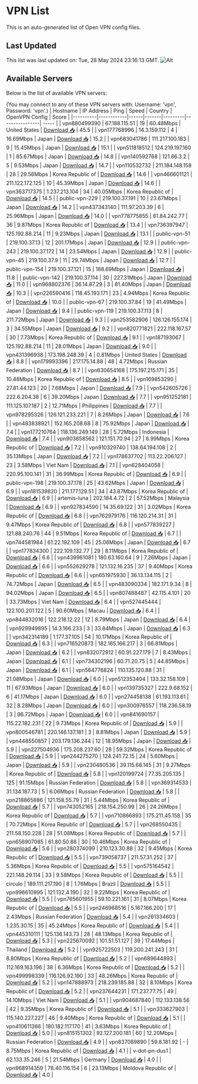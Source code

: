 # VPN List

This is an auto-generated list of Open VPN config files.

## Last Updated

This list was last updated on: Tue, 28 May 2024 23:16:13 GMT.
![Alt](https://repobeats.axiom.co/api/embed/186b98318ef1479477931607c1ad7d823f12451f.svg "Repobeats analytics image")

## Available Servers

Below is the list of available VPN servers:

(You may connect to any of these VPN servers with: Username: 'vpn', Password: 'vpn'.)
| Hostname | IP Address | Ping | Speed | Country | OpenVPN Config | Score |
|----------|------------|------|-------|---------|----------------| ----- |
| vpn880499390 | 67.188.115.51 | 19 | 60.48Mbps | United States | [Download 📥](./configs/server_0_US.ovpn) | 45.5 |
| vpn177768996 | 14.3.159.112 | 4 | 16.69Mbps | Japan | [Download 📥](./configs/server_1_JP.ovpn) | 15.2 |
| vpn683041786 | 111.217.100.183 | 9 | 15.45Mbps | Japan | [Download 📥](./configs/server_2_JP.ovpn) | 15.1 |
| vpn511818512 | 124.219.197.160 | 1 | 85.67Mbps | Japan | [Download 📥](./configs/server_3_JP.ovpn) | 14.8 |
| vpn140592768 | 121.86.3.2 | 5 | 9.53Mbps | Japan | [Download 📥](./configs/server_4_JP.ovpn) | 14.7 |
| vpn110532732 | 211.184.148.158 | 28 | 29.56Mbps | Korea Republic of | [Download 📥](./configs/server_5_KR.ovpn) | 14.6 |
| vpn466601121 | 211.122.172.125 | 10 | 45.39Mbps | Japan | [Download 📥](./configs/server_6_JP.ovpn) | 14.6 |
| vpn363717375 | 1.237.213.104 | 34 | 40.05Mbps | Korea Republic of | [Download 📥](./configs/server_7_KR.ovpn) | 14.5 |
| public-vpn-229 | 219.100.37.191 | 10 | 23.67Mbps | Japan | [Download 📥](./configs/server_8_JP.ovpn) | 14.2 |
| vpn437343140 | 111.97.203.39 | 6 | 25.96Mbps | Japan | [Download 📥](./configs/server_9_JP.ovpn) | 14.0 |
| vpn778775855 | 61.84.242.77 | 36 | 9.87Mbps | Korea Republic of | [Download 📥](./configs/server_10_KR.ovpn) | 13.4 |
| vpn736397947 | 125.192.88.214 | 11 | 9.23Mbps | Japan | [Download 📥](./configs/server_11_JP.ovpn) | 13.1 |
| public-vpn-51 | 219.100.37.13 | 12 | 201.17Mbps | Japan | [Download 📥](./configs/server_12_JP.ovpn) | 12.9 |
| public-vpn-243 | 219.100.37.172 | 14 | 23.54Mbps | Japan | [Download 📥](./configs/server_13_JP.ovpn) | 12.9 |
| public-vpn-45 | 219.100.37.9 | 11 | 29.74Mbps | Japan | [Download 📥](./configs/server_14_JP.ovpn) | 12.7 |
| public-vpn-154 | 219.100.37.121 | 15 | 188.69Mbps | Japan | [Download 📥](./configs/server_15_JP.ovpn) | 11.8 |
| public-vpn-142 | 219.100.37.114 | 30 | 227.31Mbps | Japan | [Download 📥](./configs/server_16_JP.ovpn) | 11.0 |
| vpn968802376 | 36.14.87.29 | 3 | 81.40Mbps | Japan | [Download 📥](./configs/server_17_JP.ovpn) | 10.3 |
| vpn226590416 | 118.45.193.171 | 23 | 4.94Mbps | Korea Republic of | [Download 📥](./configs/server_18_KR.ovpn) | 10.0 |
| public-vpn-67 | 219.100.37.84 | 19 | 41.49Mbps | Japan | [Download 📥](./configs/server_19_JP.ovpn) | 9.4 |
| public-vpn-119 | 219.100.37.113 | 8 | 211.72Mbps | Japan | [Download 📥](./configs/server_20_JP.ovpn) | 9.3 |
| vpn253582906 | 126.126.155.174 | 3 | 34.55Mbps | Japan | [Download 📥](./configs/server_21_JP.ovpn) | 9.2 |
| vpn820771821 | 222.118.167.57 | 30 | 7.73Mbps | Korea Republic of | [Download 📥](./configs/server_22_KR.ovpn) | 9.1 |
| vpn187193067 | 125.192.88.214 | 11 | 28.01Mbps | Japan | [Download 📥](./configs/server_23_JP.ovpn) | 9.0 |
| vpn431396938 | 173.198.248.39 | 4 | 0.81Mbps | United States | [Download 📥](./configs/server_24_US.ovpn) | 8.8 |
| vpn179993396 | 217.175.14.88 | 48 | 4.72Mbps | Russian Federation | [Download 📥](./configs/server_25_RU.ovpn) | 8.7 |
| vpn630654168 | 175.197.215.171 | 35 | 10.48Mbps | Korea Republic of | [Download 📥](./configs/server_26_KR.ovpn) | 8.5 |
| vpn169853290 | 27.81.44.123 | 20 | 7.68Mbps | Japan | [Download 📥](./configs/server_27_JP.ovpn) | 7.9 |
| vpn542605726 | 222.6.204.38 | 6 | 39.20Mbps | Japan | [Download 📥](./configs/server_28_JP.ovpn) | 7.7 |
| vpn951252181 | 111.125.107.187 | 2 | 12.71Mbps | Philippines | [Download 📥](./configs/server_29_PH.ovpn) | 7.7 |
| vpn978295326 | 126.121.233.221 | 7 | 8.26Mbps | Japan | [Download 📥](./configs/server_30_JP.ovpn) | 7.6 |
| vpn483838921 | 152.165.208.68 | 8 | 75.92Mbps | Japan | [Download 📥](./configs/server_31_JP.ovpn) | 7.4 |
| vpn177210764 | 118.136.249.149 | 28 | 5.72Mbps | Indonesia | [Download 📥](./configs/server_32_ID.ovpn) | 7.4 |
| vpn903658562 | 121.151.70.94 | 27 | 6.99Mbps | Korea Republic of | [Download 📥](./configs/server_33_KR.ovpn) | 7.2 |
| vpn910329740 | 138.64.194.108 | 2 | 35.13Mbps | Japan | [Download 📥](./configs/server_34_JP.ovpn) | 7.2 |
| vpn178637702 | 113.22.206.127 | 23 | 3.58Mbps | Viet Nam | [Download 📥](./configs/server_35_VN.ovpn) | 7.1 |
| vpn628404058 | 220.95.100.141 | 31 | 36.99Mbps | Korea Republic of | [Download 📥](./configs/server_36_KR.ovpn) | 6.9 |
| public-vpn-198 | 219.100.37.178 | 25 | 43.62Mbps | Japan | [Download 📥](./configs/server_37_JP.ovpn) | 6.9 |
| vpn181539820 | 211.177.129.51 | 34 | 43.87Mbps | Korea Republic of | [Download 📥](./configs/server_38_KR.ovpn) | 6.9 |
| artemis-luna | 202.184.4.72 | 2 | 57.52Mbps | Malaysia | [Download 📥](./configs/server_39_MY.ovpn) | 6.9 |
| vpn927834590 | 14.35.69.122 | 31 | 3.02Mbps | Korea Republic of | [Download 📥](./configs/server_40_KR.ovpn) | 6.8 |
| vpn762979176 | 116.120.214.31 | 31 | 9.47Mbps | Korea Republic of | [Download 📥](./configs/server_41_KR.ovpn) | 6.8 |
| vpn577839227 | 121.88.240.76 | 44 | 9.51Mbps | Korea Republic of | [Download 📥](./configs/server_42_KR.ovpn) | 6.7 |
| vpn744581984 | 61.22.192.109 | 45 | 25.06Mbps | Japan | [Download 📥](./configs/server_43_JP.ovpn) | 6.7 |
| vpn177834300 | 222.109.132.77 | 29 | 8.11Mbps | Korea Republic of | [Download 📥](./configs/server_44_KR.ovpn) | 6.6 |
| vpn439961081 | 180.63.160.64 | 9 | 7.26Mbps | Japan | [Download 📥](./configs/server_45_JP.ovpn) | 6.6 |
| vpn552629278 | 121.132.16.235 | 37 | 9.40Mbps | Korea Republic of | [Download 📥](./configs/server_46_KR.ovpn) | 6.6 |
| vpn651975930 | 36.13.134.115 | 2 | 74.72Mbps | Japan | [Download 📥](./configs/server_47_JP.ovpn) | 6.5 |
| vpn483090334 | 182.171.9.34 | 8 | 94.02Mbps | Japan | [Download 📥](./configs/server_48_JP.ovpn) | 6.5 |
| vpn807488487 | 42.115.4.101 | 20 | 33.73Mbps | Viet Nam | [Download 📥](./configs/server_49_VN.ovpn) | 6.4 |
| vpn527445444 | 122.100.201.122 | 5 | 90.60Mbps | Macau | [Download 📥](./configs/server_50_MO.ovpn) | 6.4 |
| vpn844832016 | 122.218.12.22 | 12 | 8.79Mbps | Japan | [Download 📥](./configs/server_51_JP.ovpn) | 6.4 |
| vpn929949895 | 14.3.166.233 | 3 | 33.84Mbps | Japan | [Download 📥](./configs/server_52_JP.ovpn) | 6.3 |
| vpn342314189 | 1.177.37.105 | 54 | 10.17Mbps | Korea Republic of | [Download 📥](./configs/server_53_KR.ovpn) | 6.3 |
| vpn716520873 | 182.165.166.217 | 3 | 66.81Mbps | Japan | [Download 📥](./configs/server_54_JP.ovpn) | 6.2 |
| vpn832072912 | 60.91.227.179 | 7 | 8.43Mbps | Japan | [Download 📥](./configs/server_55_JP.ovpn) | 6.1 |
| vpn734302196 | 60.71.20.75 | 5 | 44.85Mbps | Japan | [Download 📥](./configs/server_56_JP.ovpn) | 6.1 |
| vpn564776824 | 110.135.120.88 | 31 | 21.08Mbps | Japan | [Download 📥](./configs/server_57_JP.ovpn) | 6.0 |
| vpn512353404 | 133.32.158.109 | 11 | 67.93Mbps | Japan | [Download 📥](./configs/server_58_JP.ovpn) | 6.0 |
| vpn139735327 | 222.9.68.152 | 6 | 41.17Mbps | Japan | [Download 📥](./configs/server_59_JP.ovpn) | 6.0 |
| vpn274458138 | 61.193.113.61 | 32 | 8.28Mbps | Japan | [Download 📥](./configs/server_60_JP.ovpn) | 6.0 |
| vpn300976557 | 118.236.58.19 | 3 | 96.72Mbps | Japan | [Download 📥](./configs/server_61_JP.ovpn) | 6.0 |
| vpn841690157 | 115.22.182.231 | 22 | 9.73Mbps | Korea Republic of | [Download 📥](./configs/server_62_KR.ovpn) | 5.9 |
| vpn800546781 | 220.146.137.181 | 3 | 8.81Mbps | Japan | [Download 📥](./configs/server_63_JP.ovpn) | 5.9 |
| vpn448550857 | 203.179.136.244 | 12 | 18.95Mbps | Japan | [Download 📥](./configs/server_64_JP.ovpn) | 5.9 |
| vpn227504936 | 175.208.237.60 | 28 | 59.32Mbps | Korea Republic of | [Download 📥](./configs/server_65_KR.ovpn) | 5.9 |
| vpn244275270 | 124.241.72.15 | 24 | 5.60Mbps | Japan | [Download 📥](./configs/server_66_JP.ovpn) | 5.9 |
| vpn230480536 | 39.115.68.145 | 31 | 9.27Mbps | Korea Republic of | [Download 📥](./configs/server_67_KR.ovpn) | 5.8 |
| vpn120199724 | 77.35.205.135 | 125 | 91.15Mbps | Russian Federation | [Download 📥](./configs/server_68_RU.ovpn) | 5.8 |
| vpn369314533 | 31.134.187.73 | 5 | 6.06Mbps | Russian Federation | [Download 📥](./configs/server_69_RU.ovpn) | 5.8 |
| vpn218865886 | 121.158.55.79 | 31 | 5.44Mbps | Korea Republic of | [Download 📥](./configs/server_70_KR.ovpn) | 5.7 |
| vpn743052165 | 218.154.250.99 | 26 | 24.26Mbps | Korea Republic of | [Download 📥](./configs/server_71_KR.ovpn) | 5.7 |
| vpn710866893 | 175.211.45.158 | 35 | 70.72Mbps | Korea Republic of | [Download 📥](./configs/server_72_KR.ovpn) | 5.7 |
| vpn268550435 | 211.58.150.228 | 28 | 51.08Mbps | Korea Republic of | [Download 📥](./configs/server_73_KR.ovpn) | 5.7 |
| vpn656907085 | 61.80.50.88 | 30 | 10.46Mbps | Korea Republic of | [Download 📥](./configs/server_74_KR.ovpn) | 5.6 |
| vpn280374099 | 210.123.30.88 | 32 | 9.45Mbps | Korea Republic of | [Download 📥](./configs/server_75_KR.ovpn) | 5.5 |
| vpn739058737 | 211.57.31.252 | 37 | 5.36Mbps | Korea Republic of | [Download 📥](./configs/server_76_KR.ovpn) | 5.5 |
| vpn575164542 | 221.148.29.114 | 33 | 9.58Mbps | Korea Republic of | [Download 📥](./configs/server_77_KR.ovpn) | 5.5 |
| circulo | 189.111.217.190 | 8 | 1.76Mbps | Brazil | [Download 📥](./configs/server_78_BR.ovpn) | 5.5 |
| vpn996610995 | 121.132.4.190 | 32 | 9.22Mbps | Korea Republic of | [Download 📥](./configs/server_79_KR.ovpn) | 5.5 |
| vpn765601955 | 59.10.221.161 | 31 | 8.07Mbps | Korea Republic of | [Download 📥](./configs/server_80_KR.ovpn) | 5.5 |
| vpn246968516 | 5.167.166.200 | 17 | 2.43Mbps | Russian Federation | [Download 📥](./configs/server_81_RU.ovpn) | 5.4 |
| vpn261334603 | 1.235.30.15 | 35 | 45.24Mbps | Korea Republic of | [Download 📥](./configs/server_82_KR.ovpn) | 5.4 |
| vpn445310111 | 125.136.143.73 | 28 | 48.13Mbps | Korea Republic of | [Download 📥](./configs/server_83_KR.ovpn) | 5.3 |
| vpn225670092 | 101.51.51.127 | 39 | 17.44Mbps | Thailand | [Download 📥](./configs/server_84_TH.ovpn) | 5.2 |
| vpn925722503 | 119.200.241.243 | 31 | 8.80Mbps | Korea Republic of | [Download 📥](./configs/server_85_KR.ovpn) | 5.2 |
| vpn689644893 | 112.169.163.196 | 38 | 6.36Mbps | Korea Republic of | [Download 📥](./configs/server_86_KR.ovpn) | 5.2 |
| vpn499998339 | 116.126.92.190 | 33 | 48.26Mbps | Korea Republic of | [Download 📥](./configs/server_87_KR.ovpn) | 5.2 |
| vpn147888973 | 218.239.185.88 | 32 | 8.10Mbps | Korea Republic of | [Download 📥](./configs/server_88_KR.ovpn) | 5.2 |
| vpn237644231 | 171.237.77.75 | 49 | 14.10Mbps | Viet Nam | [Download 📥](./configs/server_89_VN.ovpn) | 5.1 |
| vpn904687840 | 112.133.138.56 | 42 | 9.35Mbps | Korea Republic of | [Download 📥](./configs/server_90_KR.ovpn) | 5.1 |
| vpn333627903 | 115.140.227.227 | 46 | 9.40Mbps | Korea Republic of | [Download 📥](./configs/server_91_KR.ovpn) | 5.1 |
| vpn410611366 | 180.182.117.170 | 41 | 3.63Mbps | Korea Republic of | [Download 📥](./configs/server_92_KR.ovpn) | 5.0 |
| vpn815151302 | 92.127.200.181 | 60 | 12.20Mbps | Russian Federation | [Download 📥](./configs/server_93_RU.ovpn) | 4.9 |
| vpn837089890 | 59.8.181.92 | - | 8.75Mbps | Korea Republic of | [Download 📥](./configs/server_94_KR.ovpn) | 4.1 |
| v-dot-pn-dus1 | 62.133.35.246 | 5 | 21.54Mbps | Germany | [Download 📥](./configs/server_95_DE.ovpn) | 4.0 |
| vpn968914359 | 78.40.116.154 | 6 | 23.13Mbps | Moldova Republic of | [Download 📥](./configs/server_96_MD.ovpn) | 4.0 |
